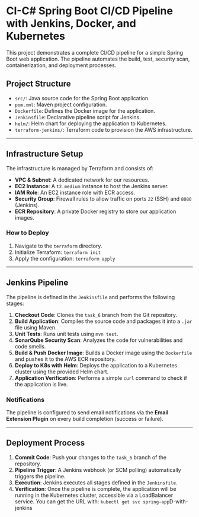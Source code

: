 # CI-C# Spring Boot CI/CD Pipeline with Jenkins, Docker, and Kubernetes

This project demonstrates a complete CI/CD pipeline for a simple Spring Boot web application. The pipeline automates the build, test, security scan, containerization, and deployment processes.

## Project Structure

- `src/`: Java source code for the Spring Boot application.
- `pom.xml`: Maven project configuration.
- `Dockerfile`: Defines the Docker image for the application.
- `Jenkinsfile`: Declarative pipeline script for Jenkins.
- `helm/`: Helm chart for deploying the application to Kubernetes.
- `terraform-jenkins/`: Terraform code to provision the AWS infrastructure.

---

## Infrastructure Setup

The infrastructure is managed by Terraform and consists of:
- **VPC & Subnet**: A dedicated network for our resources.
- **EC2 Instance**: A `t2.medium` instance to host the Jenkins server.
- **IAM Role**: An EC2 instance role with ECR access.
- **Security Group**: Firewall rules to allow traffic on ports `22` (SSH) and `8080` (Jenkins).
- **ECR Repository**: A private Docker registry to store our application images.

### How to Deploy
1.  Navigate to the `terraform` directory.
2.  Initialize Terraform: `terraform init`
3.  Apply the configuration: `terraform apply`

---

## Jenkins Pipeline

The pipeline is defined in the `Jenkinsfile` and performs the following stages:

1.  **Checkout Code**: Clones the `task_6`  branch from the Git repository.
2.  **Build Application**: Compiles the source code and packages it into a `.jar` file using Maven.
3.  **Unit Tests**: Runs unit tests using `mvn test`.
4.  **SonarQube Security Scan**: Analyzes the code for vulnerabilities and code smells.
5.  **Build & Push Docker Image**: Builds a Docker image using the `Dockerfile` and pushes it to the AWS ECR repository.
6.  **Deploy to K8s with Helm**: Deploys the application to a Kubernetes cluster using the provided Helm chart.
7.  **Application Verification**: Performs a simple `curl` command to check if the application is live.

### Notifications
The pipeline is configured to send email notifications via the **Email Extension Plugin** on every build completion (success or failure).

---

## Deployment Process

1.  **Commit Code**: Push your changes to the `task_6` branch of the repository.
2.  **Pipeline Trigger**: A Jenkins webhook (or SCM polling) automatically triggers the pipeline.
3.  **Execution**: Jenkins executes all stages defined in the `Jenkinsfile`.
4.  **Verification**: Once the pipeline is complete, the application will be running in the Kubernetes cluster, accessible via a LoadBalancer service. You can get the URL with:
    `kubectl get svc spring-app`D-with-jenkins
